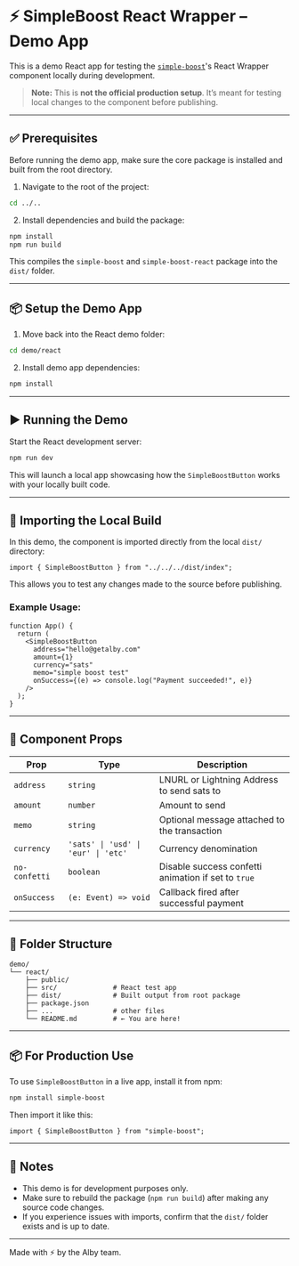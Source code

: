 # ⚡ SimpleBoost React Wrapper – Demo App

This is a demo React app for testing the [`simple-boost`](https://www.npmjs.com/package/simple-boost)'s React Wrapper component locally during development.

> **Note:** This is **not the official production setup**.
> It’s meant for testing local changes to the component before publishing.

---

## ✅ Prerequisites

Before running the demo app, make sure the core package is installed and built from the root directory.

1. Navigate to the root of the project:

```bash
cd ../..
```

2. Install dependencies and build the package:

```bash
npm install
npm run build
```

This compiles the `simple-boost` and `simple-boost-react` package into the `dist/` folder.

---

## 📦 Setup the Demo App

1. Move back into the React demo folder:

```bash
cd demo/react
```

2. Install demo app dependencies:

```bash
npm install
```

---

## ▶️ Running the Demo

Start the React development server:

```bash
npm run dev
```

This will launch a local app showcasing how the `SimpleBoostButton` works with your locally built code.

---

## 🧪 Importing the Local Build

In this demo, the component is imported directly from the local `dist/` directory:

```tsx
import { SimpleBoostButton } from "../../../dist/index";
```

This allows you to test any changes made to the source before publishing.

### Example Usage:

```tsx
function App() {
  return (
    <SimpleBoostButton
      address="hello@getalby.com"
      amount={1}
      currency="sats"
      memo="simple boost test"
      onSuccess={(e) => console.log("Payment succeeded!", e)}
    />
  );
}
```

---

## 🧩 Component Props

| Prop          | Type                                | Description                                         |
| ------------- | ----------------------------------- | --------------------------------------------------- |
| `address`     | `string`                            | LNURL or Lightning Address to send sats to          |
| `amount`      | `number`                            | Amount to send                                      |
| `memo`        | `string`                            | Optional message attached to the transaction        |
| `currency`    | `'sats' \| 'usd' \| 'eur' \| 'etc'` | Currency denomination                               |
| `no-confetti` | `boolean`                           | Disable success confetti animation if set to `true` |
| `onSuccess`   | `(e: Event) => void`                | Callback fired after successful payment             |

---

## 📁 Folder Structure

```
demo/
└── react/
    ├── public/
    ├── src/              # React test app
    ├── dist/             # Built output from root package
    ├── package.json
    ├── ...               # other files
    └── README.md         # ← You are here!
```

---

## 📦 For Production Use

To use `SimpleBoostButton` in a live app, install it from npm:

```bash
npm install simple-boost
```

Then import it like this:

```tsx
import { SimpleBoostButton } from "simple-boost";
```

---

## 🧠 Notes

* This demo is for development purposes only.
* Make sure to rebuild the package (`npm run build`) after making any source code changes.
* If you experience issues with imports, confirm that the `dist/` folder exists and is up to date.

---

Made with ⚡ by the Alby team.


